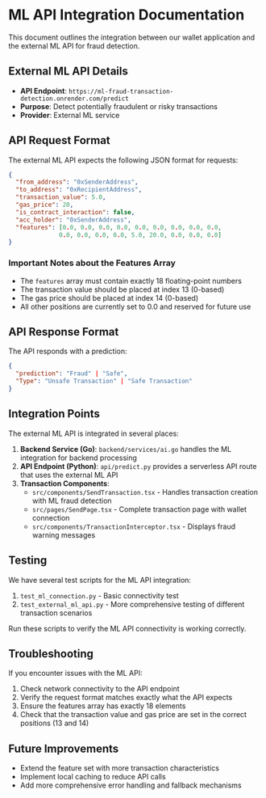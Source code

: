 # ML API Integration Documentation

This document outlines the integration between our wallet application and the external ML API for fraud detection.

## External ML API Details

- **API Endpoint**: `https://ml-fraud-transaction-detection.onrender.com/predict`
- **Purpose**: Detect potentially fraudulent or risky transactions
- **Provider**: External ML service

## API Request Format

The external ML API expects the following JSON format for requests:

```json
{
  "from_address": "0xSenderAddress",
  "to_address": "0xRecipientAddress", 
  "transaction_value": 5.0,
  "gas_price": 20,
  "is_contract_interaction": false,
  "acc_holder": "0xSenderAddress",
  "features": [0.0, 0.0, 0.0, 0.0, 0.0, 0.0, 0.0, 0.0, 0.0, 
              0.0, 0.0, 0.0, 0.0, 5.0, 20.0, 0.0, 0.0, 0.0]
}
```

### Important Notes about the Features Array

- The `features` array must contain exactly 18 floating-point numbers
- The transaction value should be placed at index 13 (0-based)
- The gas price should be placed at index 14 (0-based)
- All other positions are currently set to 0.0 and reserved for future use

## API Response Format

The API responds with a prediction:

```json
{
  "prediction": "Fraud" | "Safe",
  "Type": "Unsafe Transaction" | "Safe Transaction"
}
```

## Integration Points

The external ML API is integrated in several places:

1. **Backend Service (Go)**: `backend/services/ai.go` handles the ML integration for backend processing
2. **API Endpoint (Python)**: `api/predict.py` provides a serverless API route that uses the external ML API
3. **Transaction Components**: 
   - `src/components/SendTransaction.tsx` - Handles transaction creation with ML fraud detection
   - `src/pages/SendPage.tsx` - Complete transaction page with wallet connection
   - `src/components/TransactionInterceptor.tsx` - Displays fraud warning messages

## Testing

We have several test scripts for the ML API integration:

1. `test_ml_connection.py` - Basic connectivity test
2. `test_external_ml_api.py` - More comprehensive testing of different transaction scenarios

Run these scripts to verify the ML API connectivity is working correctly.

## Troubleshooting

If you encounter issues with the ML API:

1. Check network connectivity to the API endpoint
2. Verify the request format matches exactly what the API expects
3. Ensure the features array has exactly 18 elements
4. Check that the transaction value and gas price are set in the correct positions (13 and 14)

## Future Improvements

- Extend the feature set with more transaction characteristics
- Implement local caching to reduce API calls
- Add more comprehensive error handling and fallback mechanisms
